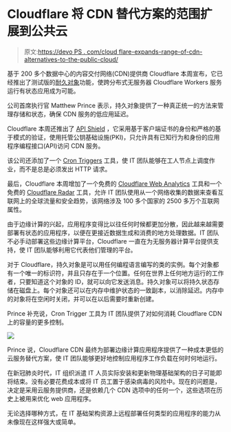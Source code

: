 # Cloudflare 将 CDN 替代方案的范围扩展到公共云

> 原文:[https://devo PS . com/cloud flare-expands-range-of-cdn-alternatives-to-the-public-cloud/](https://devops.com/cloudflare-expands-range-of-cdn-alternatives-to-the-public-cloud/)

基于 200 多个数据中心的内容交付网络(CDN)提供商 Cloudflare 本周宣布，它已经推出了测试版的[耐久对象](https://blog.cloudflare.com/introducing-workers-durable-objects/)功能，使跨分布式无服务器 Cloudflare Workers 服务运行有状态应用成为可能。

公司首席执行官 Matthew Prince 表示，持久对象提供了一种真正统一的方法来管理存储和状态，确保 CDN 服务的低应用延迟。

Cloudflare 本周还推出了 [API Shield](https://blog.cloudflare.com/introducing-api-shield/) ，它采用基于客户端证书的身份和严格的基于模式的验证，使用托管公钥基础设施(PKI)，只允许具有已知行为和身份的应用程序编程接口(API)访问 CDN 服务。

该公司还添加了一个 [Cron Triggers](https://blog.cloudflare.com/introducing-cron-triggers-for-cloudflare-workers/) 工具，使 IT 团队能够在工人节点上调度作业，而不是总是必须发出 HTTP 请求。

最后，Cloudflare 本周增加了一个免费的 [Cloudflare Web Analytics](https://www.cloudflare.com/press-releases/2020/cloudflare-announces-web-analytics-a-privacy-first-free-alternative-for-all/) 工具和一个免费的 [Cloudflare Radar](https://www.cloudflare.com/press-releases/2020/cloudflare-launches-radar-sharing-the-latest-internet-trends-with-the-world/) 工具，允许 IT 团队使用从一个网络收集的数据来查看互联网上的全球流量和安全趋势，该网络涉及 100 多个国家的 2500 多万个互联网属性。

由于边缘计算的兴起，应用程序变得比以往任何时候都更加分散，因此越来越需要部署有状态的应用程序，以便在更接近数据生成和消费的地方处理数据。IT 团队不必手动部署这些边缘计算平台，Cloudflare 一直在为无服务器计算平台提供支持，使 IT 团队能够利用它代表他们管理的平台。

对于 Cloudflare，持久对象是可以用任何编程语言编写的类的实例。每个对象都有一个唯一的标识符，并且只存在于一个位置。任何在世界上任何地方运行的工作者，只要知道这个对象的 ID，就可以向它发送消息。持久对象可以将持久状态存储在磁盘上。每个对象还可以在内存中维护状态的一致副本，以消除延迟。内存中的对象将在空闲时关闭，并可以在以后需要时重新创建。

Prince 补充说，Cron Trigger 工具为 IT 团队提供了对如何消耗 Cloudflare CDN 上的容量的更多控制。

![](../Images/ac78aa22e8ac8bc178af6da0f8302f15.png)

Prince 说，Cloudflare CDN 最终为部署边缘计算应用程序提供了一种成本更低的云服务替代方案，使 IT 团队能够更好地控制应用程序工作负载在何时何地运行。

在新冠肺炎时代，IT 组织派遣 IT 人员实际安装和更新物理基础架构的日子可能即将结束。没有必要花费成本或将 IT 员工置于感染病毒的风险中。现在的问题是，决定是采用云服务提供商，还是依赖几个 CDN 选项中的任何一个，这些选项在历史上被用来优化 web 应用程序。

无论选择哪种方式，在 IT 基础架构资源上远程部署任何类型的应用程序的能力从未像现在这样强大或简单。